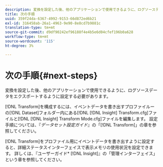 ```yaml
---
description: 変換を設定した後、他のアプリケーションで使用できるように、ログソースデータをエクスポートするように設定する必要があります。
title: 次の手順
uuid: 359f24da-6367-4992-9153-66d872ed6b21
exl-id: 316458ab-26a1-4963-9e90-8e8cd7b9881c
translation-type: tm+mt
source-git-commit: d9df90242ef96188f4e4b5e6d04cfef196b0a628
workflow-type: tm+mt
source-wordcount: '115'
ht-degree: 3%

---
```


# 次の手順{#next-steps}

変換を設定した後、他のアプリケーションで使用できるように、ログソースデータをエクスポートするように設定する必要があります。

[!DNL Transform]を構成するには、イベントデータを書き出すプロファイルーの[!DNL Dataset]フォルダー内にある[!DNL [!DNL Insight] Transform.cfg]ファイルと[!DNL [!DNL Insight] Transform Mode.cfg]ファイルを編集します。 設定手順については、『*データセット設定ガイド*』の「[!DNL Transform]」の章を参照してください。

[!DNL Transform]をプロファイル用にイベントデータを書き出すように設定すると、詳細ステータスインターフェイスで表示メモリの使用状況を設定できます。 詳しくは、『ユーザーガイド* [!DNL Insight]』の「管理インターフェイス」という章を参照してください。
